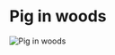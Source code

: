 <!--
  date: 2011-02-02
  modified: 2020-07-29
  slug: pig-in-woods
  type: post
  categories: image, illustration
  tags: forest, Sketchbook pro
-->

# Pig in woods

![Pig in woods](http://farm6.static.flickr.com/5091/5410177218_858c47d0d3.jpg)
